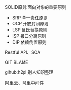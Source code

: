SOLID原则:面向对象的重要原则

- SRP 单一责任原则
- OCP 开放封闭原则
- LSP 里氏替换原则
- ISP 接口分离原则
- DIP 依赖倒置原则

Restful API、SOA



GIT BLAME

gihub:h2pl 别人知识整理





阿里云、阿里中间件